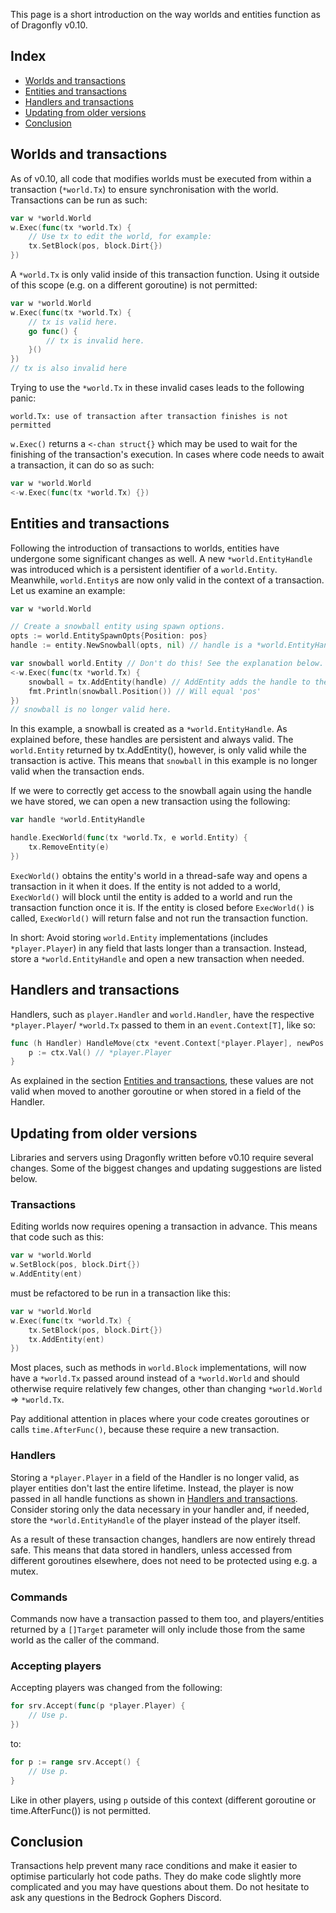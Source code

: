 This page is a short introduction on the way worlds and entities function as of
Dragonfly v0.10.

## Index
* [Worlds and transactions](#worlds-and-transactions)
* [Entities and transactions](#entities-and-transactions)
* [Handlers and transactions](#handlers-and-transactions)
* [Updating from older versions](#updating-from-older-versions)
* [Conclusion](#conclusion)

## Worlds and transactions
As of v0.10, all code that modifies worlds must be executed from within a
transaction (`*world.Tx`) to ensure synchronisation with the world. Transactions
can be run as such:
```go
var w *world.World
w.Exec(func(tx *world.Tx) {
	// Use tx to edit the world, for example:
	tx.SetBlock(pos, block.Dirt{})
})
```
A `*world.Tx` is only valid inside of this transaction function. Using it outside 
of this scope (e.g. on a different goroutine) is not permitted:
```go
var w *world.World
w.Exec(func(tx *world.Tx) {
	// tx is valid here.
	go func() {
		// tx is invalid here.
    }()
})
// tx is also invalid here
```
Trying to use the `*world.Tx` in these invalid cases leads to the following panic:
```
world.Tx: use of transaction after transaction finishes is not permitted
```

`w.Exec()` returns a `<-chan struct{}` which may be used to wait for the finishing
of the transaction's execution. In cases where code needs to await a transaction,
it can do so as such:
```go
var w *world.World
<-w.Exec(func(tx *world.Tx) {})
```

## Entities and transactions
Following the introduction of transactions to worlds, entities have undergone some
significant changes as well. A new `*world.EntityHandle` was introduced which is
a persistent identifier of a `world.Entity`. Meanwhile, `world.Entity`s are now
only valid in the context of a transaction. Let us examine an example:
```go
var w *world.World

// Create a snowball entity using spawn options.
opts := world.EntitySpawnOpts{Position: pos}
handle := entity.NewSnowball(opts, nil) // handle is a *world.EntityHandle

var snowball world.Entity // Don't do this! See the explanation below.
<-w.Exec(func(tx *world.Tx) {
	snowball = tx.AddEntity(handle) // AddEntity adds the handle to the world and returns a world.Entity.
	fmt.Println(snowball.Position()) // Will equal 'pos'
})
// snowball is no longer valid here.
```
In this example, a snowball is created as a `*world.EntityHandle`. As explained before, 
these handles are persistent and always valid. The `world.Entity` returned by tx.AddEntity(),
however, is only valid while the transaction is active. This means that `snowball` in
this example is no longer valid when the transaction ends.

If we were to correctly get access to the snowball again using the handle we have
stored, we can open a new transaction using the following:
```go
var handle *world.EntityHandle

handle.ExecWorld(func(tx *world.Tx, e world.Entity) {
	tx.RemoveEntity(e)
})
```
`ExecWorld()` obtains the entity's world in a thread-safe way and opens a transaction
in it when it does. If the entity is not added to a world, `ExecWorld()` will block until
the entity is added to a world and run the transaction function once it is. If the
entity is closed before `ExecWorld()` is called, `ExecWorld()` will return false and not
run the transaction function.

In short: Avoid storing `world.Entity` implementations (includes `*player.Player`) in
any field that lasts longer than a transaction. Instead, store a `*world.EntityHandle` and
open a new transaction when needed.

## Handlers and transactions
Handlers, such as `player.Handler` and `world.Handler`, have the respective `*player.Player`/
`*world.Tx` passed to them in an `event.Context[T]`, like so:
```go
func (h Handler) HandleMove(ctx *event.Context[*player.Player], newPos mgl64.Vec3, newRot cube.Rotation) {
	p := ctx.Val() // *player.Player
}
```
As explained in the section [Entities and transactions](#entities-and-transactions), these
values are not valid when moved to another goroutine or when stored in a field of the Handler.

## Updating from older versions
Libraries and servers using Dragonfly written before v0.10 require several changes.
Some of the biggest changes and updating suggestions are listed below.

### Transactions
Editing worlds now requires opening a transaction in advance. This means that code
such as this:
```go
var w *world.World
w.SetBlock(pos, block.Dirt{})
w.AddEntity(ent)
```
must be refactored to be run in a transaction like this:
```go
var w *world.World
w.Exec(func(tx *world.Tx) {
	tx.SetBlock(pos, block.Dirt{})
	tx.AddEntity(ent)
})
```

Most places, such as methods in `world.Block` implementations, will now have a 
`*world.Tx` passed around instead of a `*world.World` and should otherwise require
relatively few changes, other than changing `*world.World` => `*world.Tx`.

Pay additional attention in places where your code creates goroutines or calls
`time.AfterFunc()`, because these require a new transaction.

### Handlers
Storing a `*player.Player` in a field of the Handler is no longer valid, as player
entities don't last the entire lifetime. Instead, the player is now passed in all
handle functions as shown in [Handlers and transactions](#handlers-and-transactions).
Consider storing only the data necessary in your handler and, if needed, store
the `*world.EntityHandle` of the player instead of the player itself.

As a result of these transaction changes, handlers are now entirely thread safe.
This means that data stored in handlers, unless accessed from different goroutines
elsewhere, does not need to be protected using e.g. a mutex.

### Commands
Commands now have a transaction passed to them too, and players/entities returned by
a `[]Target` parameter will only include those from the same world as the caller of
the command.

### Accepting players
Accepting players was changed from the following:
```go
for srv.Accept(func(p *player.Player) {
	// Use p.
})
```
to:
```go
for p := range srv.Accept() {
	// Use p.
}
```
Like in other players, using `p` outside of this context (different goroutine or
time.AfterFunc()) is not permitted.

## Conclusion
Transactions help prevent many race conditions and make it easier to optimise 
particularly hot code paths. They do make code slightly more complicated and 
you may have questions about them. Do not hesitate to ask any questions in the 
Bedrock Gophers Discord.